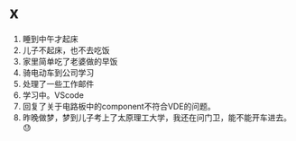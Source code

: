 # x

1. 睡到中午才起床
2. 儿子不起床，也不去吃饭
3. 家里简单吃了老婆做的早饭
4. 骑电动车到公司学习
5. 处理了一些工作邮件
6. 学习中。VScode
7. 回复了关于电路板中的component不符合VDE的问题。
8. 昨晚做梦，梦到儿子考上了太原理工大学，我还在问门卫，能不能开车进去。😓

